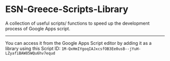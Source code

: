 # ESN-Greece-Scripts-Library
A collection of useful scripts/ functions to speed up the development process of Google Apps script.

---

You can access it from the Google Apps Script editor by adding it as a library using this Script ID: `1M-QxHmIYgoqIAJxcsfOB3Ee0usB--jYuH-LZyafiBAW85WQu6hv7equd`

